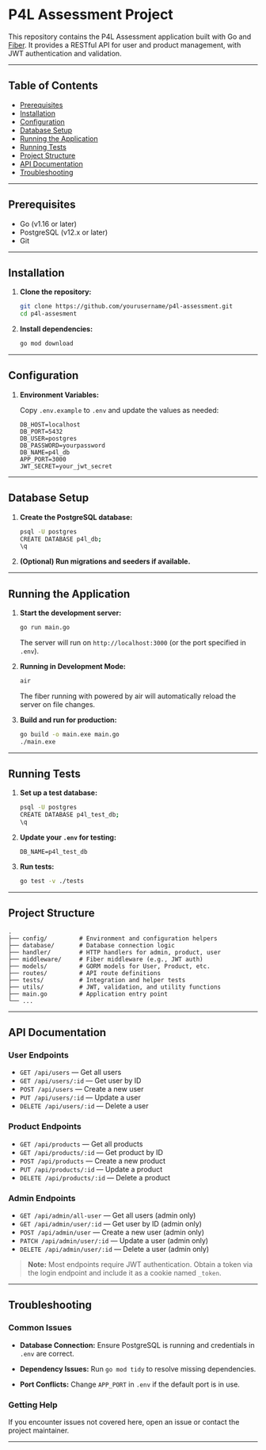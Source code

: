 # P4L Assessment Project

This repository contains the P4L Assessment application built with Go and [Fiber](https://gofiber.io/). It provides a RESTful API for user and product management, with JWT authentication and validation.

---

## Table of Contents

- [Prerequisites](#prerequisites)
- [Installation](#installation)
- [Configuration](#configuration)
- [Database Setup](#database-setup)
- [Running the Application](#running-the-application)
- [Running Tests](#running-tests)
- [Project Structure](#project-structure)
- [API Documentation](#api-documentation)
- [Troubleshooting](#troubleshooting)

---

## Prerequisites

- Go (v1.16 or later)
- PostgreSQL (v12.x or later)
- Git

---

## Installation

1. **Clone the repository:**
   ```sh
   git clone https://github.com/yourusername/p4l-assessment.git
   cd p4l-assesment
   ```

2. **Install dependencies:**
   ```sh
   go mod download
   ```
---

## Configuration

1. **Environment Variables:**

   Copy `.env.example` to `.env` and update the values as needed:
   ```
   DB_HOST=localhost
   DB_PORT=5432
   DB_USER=postgres
   DB_PASSWORD=yourpassword
   DB_NAME=p4l_db
   APP_PORT=3000
   JWT_SECRET=your_jwt_secret
   ```

---

## Database Setup

1. **Create the PostgreSQL database:**
   ```sh
   psql -U postgres
   CREATE DATABASE p4l_db;
   \q
   ```

2. **(Optional) Run migrations and seeders if available.**

---

## Running the Application

1. **Start the development server:**
   ```sh
   go run main.go
   ```

   The server will run on `http://localhost:3000` (or the port specified in `.env`).

3. **Running in Development Mode:**
   ```sh
   air
   ```

   The fiber running with powered by air will automatically reload the server on file changes.

2. **Build and run for production:**
   ```sh
   go build -o main.exe main.go
   ./main.exe
   ```

---

## Running Tests

1. **Set up a test database:**
   ```sh
   psql -U postgres
   CREATE DATABASE p4l_test_db;
   \q
   ```

2. **Update your `.env` for testing:**
   ```
   DB_NAME=p4l_test_db
   ```

3. **Run tests:**
   ```sh
   go test -v ./tests
   ```

---

## Project Structure

```
.
├── config/         # Environment and configuration helpers
├── database/       # Database connection logic
├── handler/        # HTTP handlers for admin, product, user
├── middleware/     # Fiber middleware (e.g., JWT auth)
├── models/         # GORM models for User, Product, etc.
├── routes/         # API route definitions
├── tests/          # Integration and helper tests
├── utils/          # JWT, validation, and utility functions
├── main.go         # Application entry point
└── ...
```

---

## API Documentation

### User Endpoints

- `GET /api/users` — Get all users
- `GET /api/users/:id` — Get user by ID
- `POST /api/users` — Create a new user
- `PUT /api/users/:id` — Update a user
- `DELETE /api/users/:id` — Delete a user

### Product Endpoints

- `GET /api/products` — Get all products
- `GET /api/products/:id` — Get product by ID
- `POST /api/products` — Create a new product
- `PUT /api/products/:id` — Update a product
- `DELETE /api/products/:id` — Delete a product

### Admin Endpoints

- `GET /api/admin/all-user` — Get all users (admin only)
- `GET /api/admin/user/:id` — Get user by ID (admin only)
- `POST /api/admin/user` — Create a new user (admin only)
- `PATCH /api/admin/user/:id` — Update a user (admin only)
- `DELETE /api/admin/user/:id` — Delete a user (admin only)



> **Note:** Most endpoints require JWT authentication. Obtain a token via the login endpoint and include it as a cookie named `_token`.

---

## Troubleshooting

### Common Issues

- **Database Connection:**
  Ensure PostgreSQL is running and credentials in `.env` are correct.

- **Dependency Issues:**
  Run `go mod tidy` to resolve missing dependencies.

- **Port Conflicts:**
  Change `APP_PORT` in `.env` if the default port is in use.

### Getting Help

If you encounter issues not covered here, open an issue or contact the project maintainer.

---

